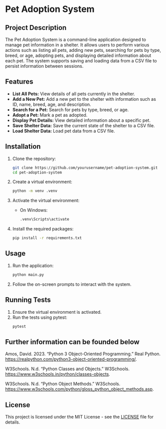 # Pet Adoption System

## Project Description

The Pet Adoption System is a command-line application designed to manage pet information in a shelter. It allows users to perform various actions such as listing all pets, adding new pets, searching for pets by type, breed, or age, adopting pets, and displaying detailed information about each pet. The system supports saving and loading data from a CSV file to persist information between sessions.

## Features

- **List All Pets:** View details of all pets currently in the shelter.
- **Add a New Pet:** Add a new pet to the shelter with information such as ID, name, breed, age, and description.
- **Search for a Pet:** Search for pets by type, breed, or age.
- **Adopt a Pet:** Mark a pet as adopted.
- **Display Pet Details:** View detailed information about a specific pet.
- **Save Shelter Data:** Save the current state of the shelter to a CSV file.
- **Load Shelter Data:** Load pet data from a CSV file.

## Installation

1. Clone the repository:
    ```sh
    git clone https://github.com/yourusername/pet-adoption-system.git
    cd pet-adoption-system
    ```

2. Create a virtual environment:
    ```sh
    python -m venv .venv
    ```

3. Activate the virtual environment:
    - On Windows:
        ```sh
        .venv\Scripts\activate
        ```

4. Install the required packages:
    ```sh
    pip install -r requirements.txt
    ```

## Usage

1. Run the application:
    ```sh
    python main.py
    ```

2. Follow the on-screen prompts to interact with the system.

## Running Tests

1. Ensure the virtual environment is activated.
2. Run the tests using pytest:
    ```sh
    pytest
    ```

## Further information can be founded below 
Amos, David. 2023. “Python 3 Object-Oriented Programming.” Real Python. https://realpython.com/python3-object-oriented-programming/.

W3Schools. N.d. “Python Classes and Objects.” W3Schools. https://www.w3schools.in/python/classes-objects.

W3Schools. N.d. “Python Object Methods.” W3Schools. https://www.w3schools.com/python/gloss_python_object_methods.asp.

## License

This project is licensed under the MIT License - see the [LICENSE](LICENSE) file for details.
